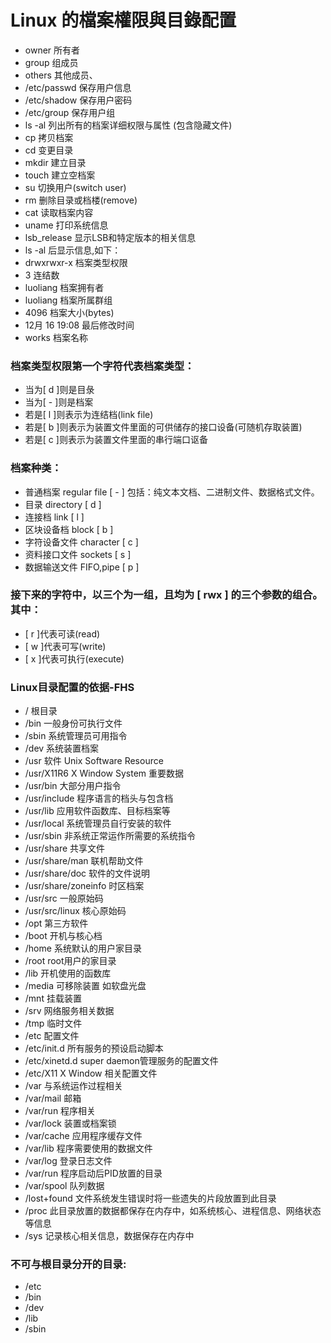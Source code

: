 # Linux 的檔案權限與目錄配置
* owner		        所有者 
* group		        组成员 
* others		        其他成员、
* /etc/passwd	        保存用户信息
* /etc/shadow	        保存用户密码
* /etc/group	        保存用户组
* ls -al		        列出所有的档案详细权限与属性 (包含隐藏文件)
* cp		        拷贝档案
* cd		        变更目录
* mkdir		        建立目录
* touch		        建立空档案
* su		        切换用户(switch user)
* rm		        删除目录或档楼(remove)
* cat                     读取档案内容
* uname                   打印系统信息
* lsb_release             显示LSB和特定版本的相关信息
* ls -al 后显示信息,如下：
* drwxrwxr-x	        档案类型权限
* 3 		        连结数
* luoliang 	        档案拥有者
* luoliang 	        档案所属群组
* 4096 		        档案大小(bytes)
* 12月 16 19:08 	        最后修改时间
* works		        档案名称

### 档案类型权限第一个字符代表档案类型：
* 当为[ d ]则是目彔
* 当为[ - ]则是档案
* 若是[ l ]则表示为连结档(link file)
* 若是[ b ]则表示为装置文件里面的可供储存的接口设备(可随机存取装置)
* 若是[ c ]则表示为装置文件里面的串行端口讴备

### 档案种类：
* 普通档案 regular file [ - ] 包括：纯文本文档、二进制文件、数据格式文件。
* 目录 directory [ d ]
* 连接档 link [ l ]
* 区块设备档 block [ b ]
* 字符设备文件 character [ c ]
* 资料接口文件 sockets [ s ]
* 数据输送文件 FIFO,pipe [ p ]


### 接下来的字符中，以三个为一组，且均为 [ rwx ] 的三个参数的组合。其中：
* [ r ]代表可读(read)
* [ w ]代表可写(write)
* [ x ]代表可执行(execute)


### Linux目录配置的依据-FHS
* /                     根目录
* /bin                  一般身份可执行文件
* /sbin                 系统管理员可用指令
* /dev                  系统装置档案
* /usr                  软件 Unix Software Resource
* /usr/X11R6            X Window System 重要数据
* /usr/bin              大部分用户指令
* /usr/include          程序语言的档头与包含档
* /usr/lib              应用软件函数库、目标档案等
* /usr/local            系统管理员自行安装的软件
* /usr/sbin             非系统正常运作所需要的系统指令
* /usr/share            共享文件
* /usr/share/man        联机帮助文件    
* /usr/share/doc        软件的文件说明
* /usr/share/zoneinfo   时区档案
* /usr/src              一般原始码
* /usr/src/linux        核心原始码
* /opt                  第三方软件
* /boot                 开机与核心档
* /home                 系统默认的用户家目录
* /root                 root用户的家目录
* /lib                  开机使用的函数库
* /media                可移除装置 如软盘光盘
* /mnt                  挂载装置
* /srv                  网络服务相关数据
* /tmp                  临时文件
* /etc                  配置文件
* /etc/init.d           所有服务的预设启动脚本
* /etc/xinetd.d         super daemon管理服务的配置文件
* /etc/X11              X Window 相关配置文件
* /var                  与系统运作过程相关
* /var/mail             邮箱
* /var/run              程序相关
* /var/lock             装置或档案锁
* /var/cache            应用程序缓存文件
* /var/lib              程序需要使用的数据文件
* /var/log              登录日志文件
* /var/run              程序启动后PID放置的目录
* /var/spool            队列数据
* /lost+found           文件系统发生错误时将一些遗失的片段放置到此目录
* /proc                 此目录放置的数据都保存在内存中，如系统核心、进程信息、网络状态等信息
* /sys                  记录核心相关信息，数据保存在内存中

### 不可与根目录分开的目录:
* /etc
* /bin
* /dev
* /lib
* /sbin
